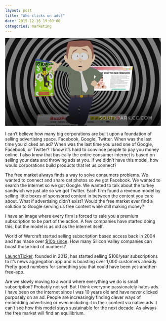 ```yaml
---
layout: post
title: "Who clicks on ads?"
date: 2015-12-16 19:00:00
categories: marketing
---
```


![Connor McDavid](/assets/img/ads/southpark.jpg)

I can’t believe how many big corporations are built upon a foundation of selling advertising space. Facebook, Google, Twitter. When was the last time you clicked an ad? When was the last time you used one of Google, Facebook, or Twitter? I know it’s hard to convince people to pay you money online. I also know that basically the entire consumer internet is based on selling your data and throwing ads at you. If we didn’t have this model, how would corporations build products that let us connect?

<!--more-->

The free market always finds a way to solve consumers problems. We wanted to connect and share cat photos so we got Facebook. We wanted to search the internet so we got Google. We wanted to talk about the turkey sandwich we just ate so we got Twitter. Each firm found a revenue model by selling little boxes of sponsored content in between the content you care about. What if advertising didn’t exist? Would the free market ever find a solution to Google serving us free content while still making money?

I have an image where every firm is forced to sale you a premium subscription to be part of the action. A few companies have started doing this, but the model is as old as the internet itself.

World of Warcraft started selling subscription based access back in 2004 and has made over [$10b since](http://www.businessinsider.com/here-are-the-top-10-highest-grossing-video-games-of-all-time-2012-6?op=1). How many Silicon Valley companies can boast those kind of numbers?

[LaunchTicker](http://www.launchticker.com/), founded in 2012, has started selling $100/year subscriptions to it’s news aggregation app and is boasting over 1,000 customers already. Pretty good numbers for something you that could have been yet-another-free-app.

Are we slowly moving to a world where everything we do is small subscription? Probably not yet. But I think everyone passionately hates ads. I have been on the internet since I was 10 years old and have never clicked purposely on an ad. People are increasingly finding clever ways of embedding advertising or even including it in their content via native ads. I can’t see how this model stays sustainable for the next decade. As always the free market will find an equilibrium.
